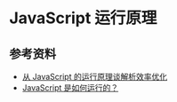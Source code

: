 # JavaScript 运行原理

## 参考资料

-   [从 JavaScript 的运行原理谈解析效率优化](https://mp.weixin.qq.com/s?__biz=Mzk0MDMwMzQyOA==&mid=2247490285&idx=1&sn=86ed879706094c1b053c3d6ccfc062c5&source=41#wechat_redirect)
-   [JavaScript 是如何运行的？](https://blog.fundebug.com/2019/09/26/how-does-javascript-execute/)
